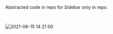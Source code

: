 Abstracted code in repo for Sidebar only in repo.

<br>

![2021-06-15 14 21 00](https://user-images.githubusercontent.com/65924619/133838331-89b3cc18-ec50-41ea-a0d3-6104a49ab68a.gif)

